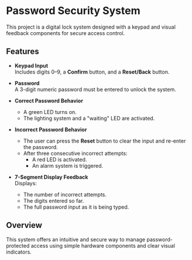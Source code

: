# Password Security System

This project is a digital lock system designed with a keypad and visual feedback components for secure access control.

## Features

- **Keypad Input**  
  Includes digits 0–9, a **Confirm** button, and a **Reset/Back** button.

- **Password**  
  A 3-digit numeric password must be entered to unlock the system.

- **Correct Password Behavior**  
  - A green LED turns on.
  - The lighting system and a "waiting" LED are activated.

- **Incorrect Password Behavior**  
  - The user can press the **Reset** button to clear the input and re-enter the password.
  - After three consecutive incorrect attempts:
    - A red LED is activated.
    - An alarm system is triggered.

- **7-Segment Display Feedback**  
  Displays:
  - The number of incorrect attempts.
  - The digits entered so far.
  - The full password input as it is being typed.

## Overview

This system offers an intuitive and secure way to manage password-protected access using simple hardware components and clear visual indicators.
